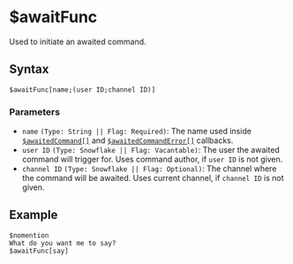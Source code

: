 # $awaitFunc
Used to initiate an awaited command.

## Syntax
```
$awaitFunc[name;(user ID;channel ID)]
```

### Parameters
- `name` `(Type: String || Flag: Required)`: The name used inside [`$awaitedCommand[]`](../callbacks/awaitedCommand.md) and [`$awaitedCommandError[]`](../callbacks/awaitedCommandError.md) callbacks.
- `user ID` `(Type: Snowflake || Flag: Vacantable)`: The user the awaited command will trigger for. Uses command author, if `user ID` is not given.
- `channel ID` `(Type: Snowflake || Flag: Optional)`: The channel where the command will be awaited. Uses current channel, if `channel ID` is not given.

## Example
```
$nomention
What do you want me to say?
$awaitFunc[say]
```

